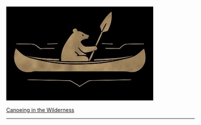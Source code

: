 ![Bear paddling a canoe](./images/ff.jpg)

[Canoeing in the Wilderness](https://storymaps.arcgis.com/stories/3d10cbf45911473aa5d6b6fc8c7fe86d)


---



